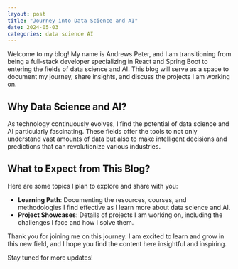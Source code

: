 ```yaml
---
layout: post
title: "Journey into Data Science and AI"
date: 2024-05-03
categories: data science AI
---
```


Welcome to my blog! My name is Andrews Peter, and I am transitioning from being a full-stack developer specializing in React and Spring Boot to entering the fields of data science and AI. This blog will serve as a space to document my journey, share insights, and discuss the projects I am working on.

## Why Data Science and AI?

As technology continuously evolves, I find the potential of data science and AI particularly fascinating. These fields offer the tools to not only understand vast amounts of data but also to make intelligent decisions and predictions that can revolutionize various industries.

## What to Expect from This Blog?

Here are some topics I plan to explore and share with you:

- **Learning Path**: Documenting the resources, courses, and methodologies I find effective as I learn more about data science and AI.
- **Project Showcases**: Details of projects I am working on, including the challenges I face and how I solve them.

Thank you for joining me on this journey. I am excited to learn and grow in this new field, and I hope you find the content here insightful and inspiring.

Stay tuned for more updates!


